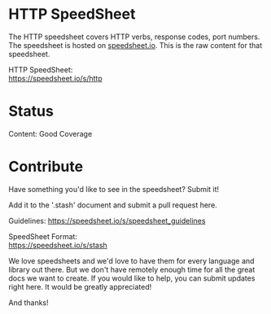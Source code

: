 # HTTP SpeedSheet

The HTTP speedsheet covers HTTP verbs, response codes, port numbers. The speedsheet is hosted on [speedsheet.io](https://speedsheet.io). This is the raw content for that speedsheet.

HTTP SpeedSheet:  
https://speedsheet.io/s/http


# Status

Content: Good Coverage


# Contribute

Have something you'd like to see in the speedsheet? Submit it!

Add it to the '.stash' document and submit a pull request here.

Guidelines:
https://speedsheet.io/s/speedsheet_guidelines

SpeedSheet Format:  
https://speedsheet.io/s/stash

We love speedsheets and we'd love to have them for every language and library out there. But we don't have remotely enough time for all the great docs we want to create. If you would like to help, you can submit updates right here. It would be greatly appreciated! 

And thanks!
